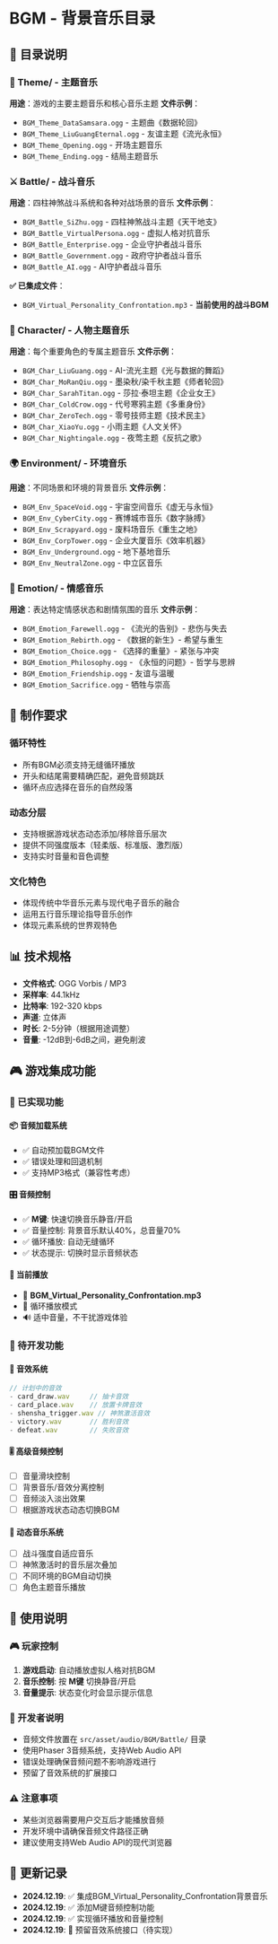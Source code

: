 # BGM - 背景音乐目录

## 🎵 目录说明

### 📁 Theme/ - 主题音乐
**用途**：游戏的主要主题音乐和核心音乐主题
**文件示例**：
- `BGM_Theme_DataSamsara.ogg` - 主题曲《数据轮回》
- `BGM_Theme_LiuGuangEternal.ogg` - 友谊主题《流光永恒》
- `BGM_Theme_Opening.ogg` - 开场主题音乐
- `BGM_Theme_Ending.ogg` - 结局主题音乐

### ⚔️ Battle/ - 战斗音乐
**用途**：四柱神煞战斗系统和各种对战场景的音乐
**文件示例**：
- `BGM_Battle_SiZhu.ogg` - 四柱神煞战斗主题《天干地支》
- `BGM_Battle_VirtualPersona.ogg` - 虚拟人格对抗音乐
- `BGM_Battle_Enterprise.ogg` - 企业守护者战斗音乐
- `BGM_Battle_Government.ogg` - 政府守护者战斗音乐
- `BGM_Battle_AI.ogg` - AI守护者战斗音乐

**✅ 已集成文件**：
- `BGM_Virtual_Personality_Confrontation.mp3` - **当前使用的战斗BGM**

### 👤 Character/ - 人物主题音乐
**用途**：每个重要角色的专属主题音乐
**文件示例**：
- `BGM_Char_LiuGuang.ogg` - AI-流光主题《光与数据的舞蹈》
- `BGM_Char_MoRanQiu.ogg` - 墨染秋/染千秋主题《师者轮回》
- `BGM_Char_SarahTitan.ogg` - 莎拉·泰坦主题《企业女王》
- `BGM_Char_ColdCrow.ogg` - 代号寒鸦主题《多重身份》
- `BGM_Char_ZeroTech.ogg` - 零号技师主题《技术民主》
- `BGM_Char_XiaoYu.ogg` - 小雨主题《人文关怀》
- `BGM_Char_Nightingale.ogg` - 夜莺主题《反抗之歌》

### 🌍 Environment/ - 环境音乐
**用途**：不同场景和环境的背景音乐
**文件示例**：
- `BGM_Env_SpaceVoid.ogg` - 宇宙空间音乐《虚无与永恒》
- `BGM_Env_CyberCity.ogg` - 赛博城市音乐《数字脉搏》
- `BGM_Env_Scrapyard.ogg` - 废料场音乐《重生之地》
- `BGM_Env_CorpTower.ogg` - 企业大厦音乐《效率机器》
- `BGM_Env_Underground.ogg` - 地下基地音乐
- `BGM_Env_NeutralZone.ogg` - 中立区音乐

### 💭 Emotion/ - 情感音乐
**用途**：表达特定情感状态和剧情氛围的音乐
**文件示例**：
- `BGM_Emotion_Farewell.ogg` - 《流光的告别》- 悲伤与失去
- `BGM_Emotion_Rebirth.ogg` - 《数据的新生》- 希望与重生
- `BGM_Emotion_Choice.ogg` - 《选择的重量》- 紧张与冲突
- `BGM_Emotion_Philosophy.ogg` - 《永恒的问题》- 哲学与思辨
- `BGM_Emotion_Friendship.ogg` - 友谊与温暖
- `BGM_Emotion_Sacrifice.ogg` - 牺牲与崇高

## 🎯 制作要求

### 循环特性
- 所有BGM必须支持无缝循环播放
- 开头和结尾需要精确匹配，避免音频跳跃
- 循环点应选择在音乐的自然段落

### 动态分层
- 支持根据游戏状态动态添加/移除音乐层次
- 提供不同强度版本（轻柔版、标准版、激烈版）
- 支持实时音量和音色调整

### 文化特色
- 体现传统中华音乐元素与现代电子音乐的融合
- 运用五行音乐理论指导音乐创作
- 体现元素系统的世界观特色

## 📊 技术规格

- **文件格式**: OGG Vorbis / MP3
- **采样率**: 44.1kHz
- **比特率**: 192-320 kbps
- **声道**: 立体声
- **时长**: 2-5分钟（根据用途调整）
- **音量**: -12dB到-6dB之间，避免削波

## 🎮 游戏集成功能

### 🎵 已实现功能

#### 📦 音频加载系统
- ✅ 自动预加载BGM文件
- ✅ 错误处理和回退机制
- ✅ 支持MP3格式（兼容性考虑）

#### 🎛️ 音频控制
- ✅ **M键**: 快速切换音乐静音/开启
- ✅ 音量控制: 背景音乐默认40%，总音量70%
- ✅ 循环播放: 自动无缝循环
- ✅ 状态提示: 切换时显示音频状态

#### 🎼 当前播放
- 🎵 **BGM_Virtual_Personality_Confrontation.mp3**
- 🔄 循环播放模式
- 🔊 适中音量，不干扰游戏体验

### 🚧 待开发功能

#### 🎵 音效系统
```typescript
// 计划中的音效
- card_draw.wav     // 抽卡音效
- card_place.wav    // 放置卡牌音效
- shensha_trigger.wav // 神煞激活音效
- victory.wav       // 胜利音效
- defeat.wav        // 失败音效
```

#### 🎚️ 高级音频控制
- [ ] 音量滑块控制
- [ ] 背景音乐/音效分离控制
- [ ] 音频淡入淡出效果
- [ ] 根据游戏状态动态切换BGM

#### 🎯 动态音乐系统
- [ ] 战斗强度自适应音乐
- [ ] 神煞激活时的音乐层次叠加
- [ ] 不同环境的BGM自动切换
- [ ] 角色主题音乐播放

## 🎵 使用说明

### 🎮 玩家控制
1. **游戏启动**: 自动播放虚拟人格对抗BGM
2. **音乐控制**: 按 **M键** 切换静音/开启
3. **音量提示**: 状态变化时会显示提示信息

### 🔧 开发者说明
- 音频文件放置在 `src/asset/audio/BGM/Battle/` 目录
- 使用Phaser 3音频系统，支持Web Audio API
- 错误处理确保音频问题不影响游戏进行
- 预留了音效系统的扩展接口

### ⚠️ 注意事项
- 某些浏览器需要用户交互后才能播放音频
- 开发环境中请确保音频文件路径正确
- 建议使用支持Web Audio API的现代浏览器

## 📝 更新记录

- **2024.12.19**: ✅ 集成BGM_Virtual_Personality_Confrontation背景音乐
- **2024.12.19**: ✅ 添加M键音频控制功能
- **2024.12.19**: ✅ 实现循环播放和音量控制
- **2024.12.19**: 🚧 预留音效系统接口（待实现） 